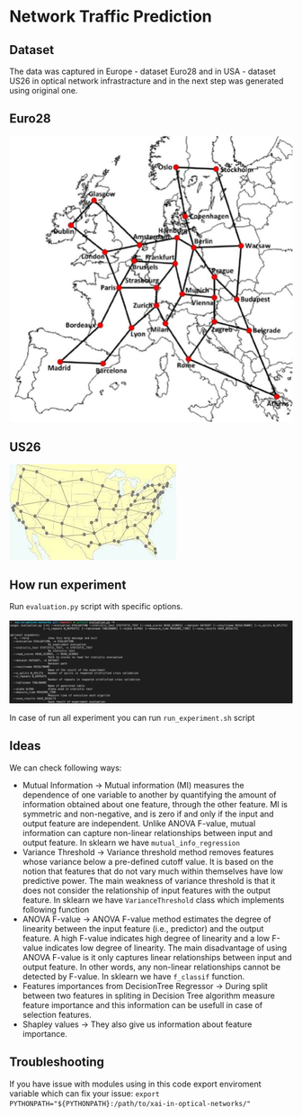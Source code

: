 # Network Traffic Prediction

## Dataset
The data was captured in Europe - dataset Euro28 and in USA - dataset US26 in optical network infrastracture and in the next step was generated using original one.

## Euro28

![euro28](./images/euro28.png)

## US26

![us26](./images/us26.png)

## How run experiment
Run `evaluation.py` script with specific options.
<br></br>
![usage](./images/usage.png)

In case of run all experiment you can run `run_experiment.sh` script

## Ideas
We can check following ways:
* Mutual Information -> Mutual information (MI) measures the dependence of one variable to another by quantifying the amount of information obtained about one feature, through the other feature. MI is symmetric and non-negative, and is zero if and only if the input and output feature are independent. Unlike ANOVA F-value, mutual information can capture non-linear relationships between input and output feature. In sklearn we have `mutual_info_regression`
* Variance Threshold -> Variance threshold method removes features whose variance below a pre-defined cutoff value. It is based on the notion that features that do not vary much within themselves have low predictive power. The main weakness of variance threshold is that it does not consider the relationship of input features with the output feature. In sklearn we have `VarianceThreshold` class which implements following function
* ANOVA F-value -> ANOVA F-value method estimates the degree of linearity between the input feature (i.e., predictor) and the output feature. A high F-value indicates high degree of linearity and a low F-value indicates low degree of linearity. The main disadvantage of using ANOVA F-value is it only captures linear relationships between input and output feature. In other words, any non-linear relationships cannot be detected by F-value. In sklearn we have `f_classif` function.
* Features importances from DecisionTree Regressor -> During split between two features in spliting in Decision Tree algorithm measure feature importance and this information can be usefull in case of selection features.
* Shapley values -> They also give us information about feature importance.

## Troubleshooting
If you have issue with modules using in this code export enviroment variable which can fix your issue:
`export PYTHONPATH="${PYTHONPATH}:/path/to/xai-in-optical-networks/" `



